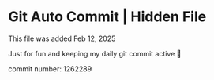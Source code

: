 # Git Auto Commit | Hidden File

This file was added Feb 12, 2025

Just for fun and keeping my daily git commit active 🤪

commit number: 1262289
